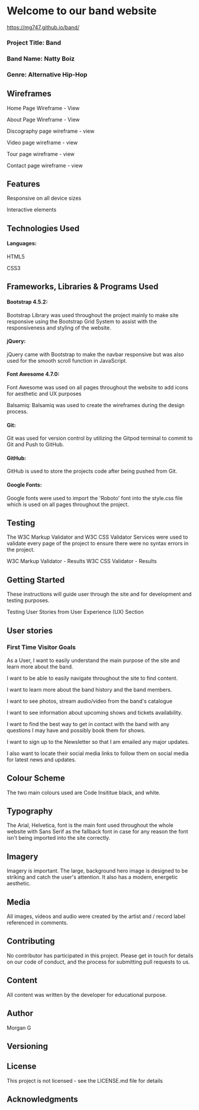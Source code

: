 # Welcome to our band website

https://mg747.github.io/band/

### Project Title: Band
### Band Name: Natty Boiz
### Genre: Alternative Hip-Hop

## Wireframes

Home Page Wireframe - View

About Page Wireframe - View

Discography page wireframe - view

Video page wireframe - view

Tour page wireframe - view

Contact page wireframe - view

## Features

Responsive on all device sizes

Interactive elements

## Technologies Used

#### Languages:
HTML5

CSS3

## Frameworks, Libraries & Programs Used

#### Bootstrap 4.5.2: 
Bootstrap Library was used throughout the project mainly to make site responsive using the Bootstrap Grid System to assist with the responsiveness and styling of the website.

#### jQuery:
jQuery came with Bootstrap to make the navbar responsive but was also used for the smooth scroll function in JavaScript.


#### Font Awesome 4.7.0:
Font Awesome was used on all pages throughout the website to add icons for aesthetic and UX purposes

Balsamiq:
Balsamiq was used to create the wireframes during the design process.

#### Git:
Git was used for version control by utilizing the Gitpod terminal to commit to Git and Push to GitHub.

#### GitHub:
GitHub is used to store the projects code after being pushed from Git.

#### Google Fonts:
Google fonts were used to import the 'Roboto' font into the style.css file which is used on all pages throughout the project.

## Testing
The W3C Markup Validator and W3C CSS Validator Services were used to validate every page of the project to ensure there were no syntax errors in the project.

W3C Markup Validator - Results
W3C CSS Validator - Results

## Getting Started
These instructions will guide user through the site and for development and testing purposes.

Testing User Stories from User Experience (UX) Section

## User stories

### First Time Visitor Goals
As a User, I want to easily understand the main purpose of the site and learn more about the band.

I want to be able to easily navigate throughout the site to find content.

I want to learn more about the band history and the band members.

I want to see photos, stream audio/video from the band's catalogue

I want to see information about upcoming shows and tickets availability.

I want to find the best way to get in contact with the band with any questions I may have and possibly book them for shows.

I want to sign up to the Newsletter so that I am emailed any major updates.

I also want to locate their social media links to follow them on social media for latest news and updates.

## Colour Scheme
The two main colours used are Code Insititue black, and white.

## Typography
The Arial, Helvetica, font is the main font used throughout the whole website with Sans Serif as the fallback font in case for any reason the font isn't being imported into the site correctly.

## Imagery
Imagery is important. The large, background hero image is designed to be striking and catch the user's attention. It also has a modern, energetic aesthetic.

## Media
All images, videos and audio were created by the artist and / record label referenced in comments.

## Contributing
No contributor has participated in this project.
Please get in touch for details on our code of conduct, and the process for submitting pull requests to us.

## Content
All content was written by the developer for educational purpose.

## Author
Morgan G

## Versioning

## License
This project is not licensed - see the LICENSE.md file for details

## Acknowledgments






